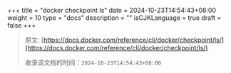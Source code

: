 +++
title = "docker checkpoint ls"
date = 2024-10-23T14:54:43+08:00
weight = 10
type = "docs"
description = ""
isCJKLanguage = true
draft = false
+++

> 原文: [https://docs.docker.com/reference/cli/docker/checkpoint/ls/](https://docs.docker.com/reference/cli/docker/checkpoint/ls/)
>
> 收录该文档的时间：`2024-10-23T14:54:43+08:00`
